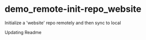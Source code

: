 # demo_remote-init-repo_website
Initialize a 'website' repo remotely and then sync to local

Updating Readme
